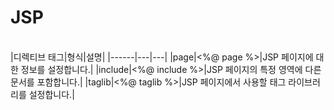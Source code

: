 # JSP
<br>
|디렉티브 태그|형식|설명|
|------|---|---|
|page|<%@ page %>|JSP 페이지에 대한 정보를 설정합니다.|
|include|<%@ include %>|JSP 페이지의 특정 영역에 다른 문서를 포함합니다.|
|taglib|<%@ taglib %>|JSP 페이지에서 사용할 태그 라이브러리를 설정합니다.|
<br>
